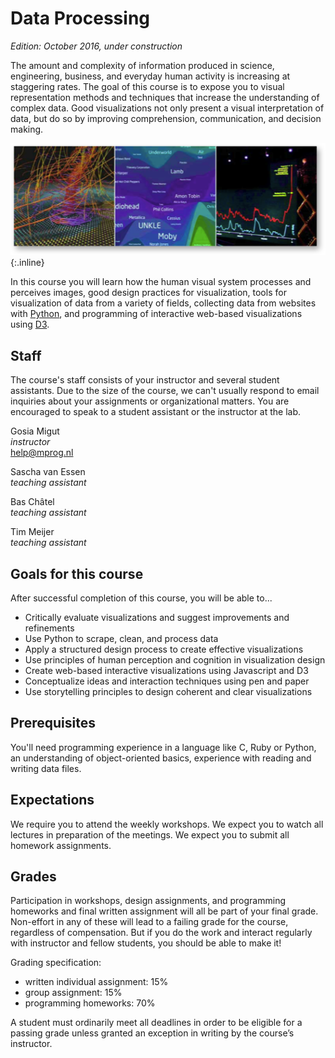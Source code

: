 # Data Processing

*Edition: October 2016, under construction*

The amount and complexity of information produced in science, engineering,
business, and everyday human activity is increasing at staggering rates. The
goal of this course is to expose you to visual representation methods and
techniques that increase the understanding of complex data. Good visualizations
not only present a visual interpretation of data, but do so by improving
comprehension, communication, and decision making.

![course picture](course.png){:.inline}

In this course you will learn how the human visual system processes and
perceives images, good design practices for visualization, tools for
visualization of data from a variety of fields, collecting data from websites
with [Python](http://www.python.org/), and programming of interactive web-based
visualizations using [D3](http://d3js.org/).

## Staff

The course's staff consists of your instructor and several student assistants.
Due to the size of the course, we can't usually respond to email inquiries
about your assignments or organizational matters. You are encouraged to speak
to a student assistant or the instructor at the lab.

Gosia Migut  
*instructor*  
<help@mprog.nl>

Sascha van Essen  
*teaching assistant*

Bas Ch&#226;tel  
*teaching assistant*

Tim Meijer  
*teaching assistant*

## Goals for this course

After successful completion of this course, you will be able to...

* Critically evaluate visualizations and suggest improvements and refinements
* Use Python to scrape, clean, and process data
* Apply a structured design process to create effective visualizations
* Use principles of human perception and cognition in visualization design
* Create web-based interactive visualizations using Javascript and D3
* Conceptualize ideas and interaction techniques using pen and paper
* Use storytelling principles to design coherent and clear visualizations

## Prerequisites

You'll need programming experience in a language like C, Ruby or Python, an
understanding of object-oriented basics, experience with reading and writing
data files.

## Expectations

We require you to attend the weekly workshops. We expect you to watch
all lectures in preparation of the meetings. We expect you to submit all
homework assignments.

## Grades

Participation in workshops, design assignments, and programming homeworks and final written assignment will all be part of your final grade. Non-effort in any of these will lead to a failing grade for the course, regardless of compensation. But if you do the work and interact regularly with instructor and fellow students, you should be able to make it!

Grading specification:

* written individual assignment: 15%
* group assignment: 15%
* programming homeworks: 70%

A student must ordinarily meet all deadlines in order to be eligible for a passing grade unless granted an exception in writing by the course’s instructor. 
